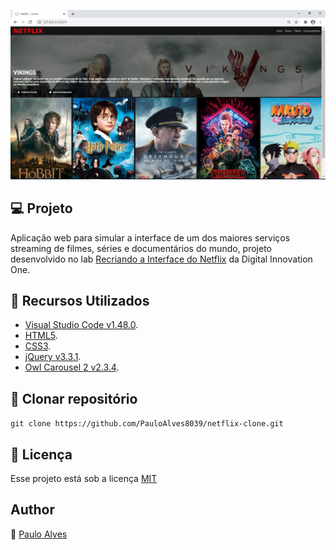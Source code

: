 ![Screenshot](https://github.com/PauloAlves8039/netflix-clone/blob/master/assets/img/screenshot.png)

## :computer: Projeto

Aplicação web para simular a interface de um dos maiores serviços streaming de filmes, séries e documentários do mundo, projeto desenvolvido no lab 
[Recriando a Interface do Netflix](https://digitalinnovation.one/) da Digital Innovation One.

## :wrench: Recursos Utilizados

- [Visual Studio Code v1.48.0](https://code.visualstudio.com/).
- [HTML5](https://www.w3schools.com/html/).
- [CSS3](https://www.w3schools.com/css/).
- [jQuery v3.3.1](https://blog.jquery.com/2018/01/20/jquery-3-3-1-fixed-dependencies-in-release-tag/).
- [Owl Carousel 2 v2.3.4](https://owlcarousel2.github.io/OwlCarousel2/index.html).

## :floppy_disk: Clonar repositório

```git clone https://github.com/PauloAlves8039/netflix-clone.git```

## :pencil: Licença

Esse projeto está sob a licença [MIT](https://github.com/PauloAlves8039/netflix-clone/blob/master/LICENSE.md)

## Author

:boy: [Paulo Alves](https://github.com/PauloAlves8039)
